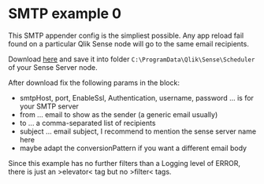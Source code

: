 # SMTP example 0

This SMTP appender config is the simpliest possible. Any app reload fail found on a particular Qlik Sense node 
will go to the same email recipients.

Download <a href="https://raw.githubusercontent.com/ChristofSchwarz/qs_log4net_appender/master/smtp0/LocalLogConfig.xml">here</a>
and save it into folder `C:\ProgramData\Qlik\Sense\Scheduler` of your Sense Server node.

After download fix the following params in the <appender> block:
 * smtpHost, port, EnableSsl, Authentication, username, password ... is for your SMTP server
 * from ... email to show as the sender (a generic email usually)
 * to ... a comma-separated list of recipients
 * subject ... email subject, I recommend to mention the sense server name here
 * maybe adapt the conversionPattern if you want a different email body

Since this example has no further filters than a Logging level of ERROR, there is just an &gt;elevator&lt; tag but no &gt;filter&lt; tags.
